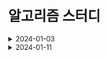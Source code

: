 # 알고리즘 스터디

<details>
<summary>2024-01-03</summary>

|이름|문제|
|:---:|:---:|
|박주용|[회의실예약](https://softeer.ai/practice/6266)|
|송지훈|[전광판](https://softeer.ai/practice/6268)|
|허건혁|[비밀메뉴](https://softeer.ai/practice/6269)|
|정봉기|[장애물인식프로그램](https://softeer.ai/practice/6282)|

</details>

<details>
<summary>2024-01-11</summary>

|이름|문제|
|:---:|:---:|
|박주용|[두 큐 합 같게 만들기]( https://school.programmers.co.kr/learn/courses/30/lessons/118667)|
|송지훈|[택배 배달과 수거하기](https://school.programmers.co.kr/learn/courses/30/lessons/150369)|
|허건혁|[주차요금계산](https://school.programmers.co.kr/learn/courses/30/lessons/92341)|
|정봉기|[이모티콘 할인 행사](https://school.programmers.co.kr/learn/courses/30/lessons/150368)|

</details>